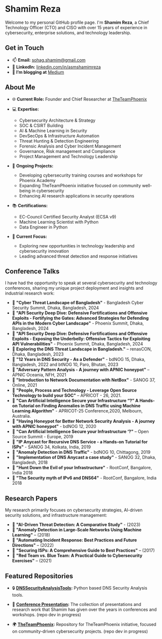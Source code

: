 # Shamim Reza

Welcome to my personal GitHub profile page. I'm **Shamim Reza**, a Chief Technology Officer (CTO) and CISO with over 15 years of experience in cybersecurity, enterprise solutions, and technology leadership.

## Get in Touch

- 📫 **Email:** [sohag.shamim@gmail.com](mailto:sohag.shamim@gmail.com)
- 💼 **LinkedIn:** [linkedin.com/in/asmshamimreza](https://www.linkedin.com/in/asmshamimreza)
- 📃 **I’m blogging at** [Medium](https://medium.com/@sohag.shamim)

## About Me

- 🌐 **Current Role:** Founder and Chief Researcher at [TheTeamPhoenix](https://theteamphoenix.org/)
- 💻 **Expertise:** 
  - Cybersecurity Architecture & Strategy
  - SOC & CSIRT Building
  - AI & Machine Learning in Security
  - DevSecOps & Infrastructure Automation
  - Threat Hunting & Detection Engineering
  - Forensic Analysis and Cyber Incident Management
  - Governance, Risk management and Compliance
  - Project Management and Technology Leadership

- 🌱 **Ongoing Projects:**
  - Developing cybersecurity training courses and workshops for Phoenix Academy
  - Expanding TheTeamPhoenix initiative focused on community well-being in cybersecurity
  - Enhancing AI research applications in security operations

- 📚 **Certifications:**
  - EC-Council Certified Security Analyst (ECSA v9)
  - Machine Learning Scientist with Python
  - Data Engineer in Python

- 🔭 **Current Focus:**
  - Exploring new opportunities in technology leadership and cybersecurity innovation
  - Leading advanced threat detection and response initiatives
 
## Conference Talks

I have had the opportunity to speak at several cybersecurity and technology conferences, sharing my unique project deployment and insights and industrial research work:

- 🎤 **"Cyber Threat Landscape of Bangladesh"** - Bangladesh Cyber Security Summit, Dhaka, Bangladesh, 2024
- 🎤 **"API Security Deep Dive: Defensive Fortifications and Offensive Exploits - Fortifying the Gates: Advanced Strategies for Defending APIs in the Modern Cyber Landscape"** - Phoenix Summit, Dhaka, Bangladesh, 2024
- 🎤 **"API Security Deep Dive: Defensive Fortifications and Offensive Exploits - Exposing the Underbelly: Offensive Tactics for Exploiting API Vulnerabilities"** - Phoenix Summit, Dhaka, Bangladesh, 2024
- 🎤 **Exploring the DNS Threat Landscape in Bangladesh."** – renasCON, Dhaka, Bangladesh, 2023
- 🎤 **"12 Years in DNS Security - As a Defender"** - bdNOG 15, Dhaka, Bangladesh, 2022 and btNOG 10, Paro, Bhutan, 2023
- 🎤 **"Adversary Pattern Analysis - A journey with APNIC honeypot"** – APNIC Oceania, NFH, 2021
- 🎤 **"Introduction to Network Documentation with NetBox"** - SANOG 37, Online, 2021
- 🎤 **"People, Process and Technology - Leverage Open Source Technology to build your SOC"** – APRICOT - 26, 2021.
- 🎤 **"Can Artificial Intelligence Secure your Infrastructure “?” A Hands-on Tutorial on Finding Anomalies in DNS Traffic using Machine Learning Algorithm"** - APRICOT-25 Conference,2020, Melbourn, Australia.
- 🎤 **"Having Honeypot for Better Network Security Analysis - A journey with APNIC honeypot"** - bdNOG 12, 2020
- 🎤 **"Can Artificial Intelligence Secure your Infrastructure ‘?"** – Open Source Summit - Europe, 2019
- 🎤 **"IP Anycast for Recursive DNS Service - a Hands-on Tutorial for ISPs"** - SANOG 34, Kolkata, India, 2019
- 🎤 **"Anomaly Detection in DNS Traffic"** - bdNOG 10, Chittagong, 2019
- 🎤 **"Implementation of DNS Anycast a case study"** - SANOG 32, Dhaka, Bangladesh, 2018
- 🎤 **"Hunt Down the Evil of your Infrastructure"** - RootConf, Bangalore, India 2018
- 🎤 **"The Security myth of IPv6 and DNS64"** - RootConf, Bangalore, India 2018


## Research Papers

My research primarily focuses on cybersecurity strategies, AI-driven security solutions, and infrastructure management:

- 📄 **"AI-Driven Threat Detection: A Comparative Study"** -  (2023)
- 📄 **"Anomaly Detection in Large-Scale Networks Using Machine Learning"** – (2018)
- 📄 **"Automating Incident Response: Best Practices and Future Directions"** – (2022)
- 📄 **"Securing ISPs: A Comprehensive Guide to Best Practices"** – (2017)
- 📄 **"Red Team vs. Blue Team: A Practical Guide to Cybersecurity Exercises"** – (2021)

## Featured Repositories

- 🔒 **[DNSSecurityAnalysisTools](https://github.com/shamimrezasohag/DSAT-DNSSecurityAnalysisTool):** Python based DNS Security Analysis tools.
- 🧠 **[Conference Presentation](https://github.com/shamimrezasohag/conf-talk-slides):** The collection of presentations and research work that Shamim has given over the years in conferences and workshops. (repo dev in progress)

- 🌍 **[TheTeamPhoenix](https://github.com/The-Team-Phoenix):** Repository for TheTeamPhoenix initiative, focused on community-driven cybersecurity projects. (repo dev in progress)


